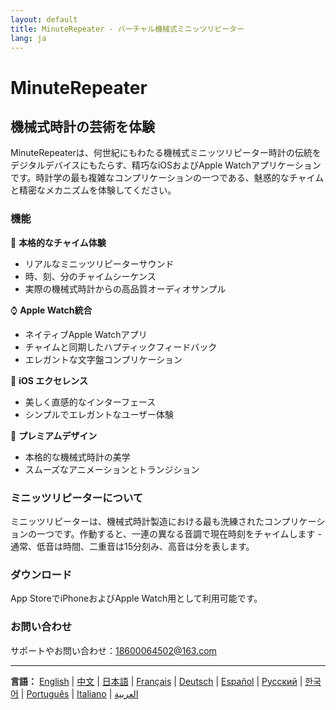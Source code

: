 ```yaml
---
layout: default
title: MinuteRepeater - バーチャル機械式ミニッツリピーター
lang: ja
---
```


# MinuteRepeater
## 機械式時計の芸術を体験

MinuteRepeaterは、何世紀にもわたる機械式ミニッツリピーター時計の伝統をデジタルデバイスにもたらす、精巧なiOSおよびApple Watchアプリケーションです。時計学の最も複雑なコンプリケーションの一つである、魅惑的なチャイムと精密なメカニズムを体験してください。

### 機能

🎵 **本格的なチャイム体験**
- リアルなミニッツリピーターサウンド
- 時、刻、分のチャイムシーケンス
- 実際の機械式時計からの高品質オーディオサンプル

⌚ **Apple Watch統合**
- ネイティブApple Watchアプリ
- チャイムと同期したハプティックフィードバック
- エレガントな文字盤コンプリケーション

📱 **iOS エクセレンス**
- 美しく直感的なインターフェース
- シンプルでエレガントなユーザー体験

🎨 **プレミアムデザイン**
- 本格的な機械式時計の美学
- スムーズなアニメーションとトランジション

### ミニッツリピーターについて

ミニッツリピーターは、機械式時計製造における最も洗練されたコンプリケーションの一つです。作動すると、一連の異なる音調で現在時刻をチャイムします - 通常、低音は時間、二重音は15分刻み、高音は分を表します。

### ダウンロード

App StoreでiPhoneおよびApple Watch用として利用可能です。

### お問い合わせ

サポートやお問い合わせ：[18600064502@163.com](mailto:18600064502@163.com)

---

**言語：** [English](./index.html) | [中文](./zh.html) | [日本語](./ja.html) | [Français](./fr.html) | [Deutsch](./de.html) | [Español](./es.html) | [Русский](./ru.html) | [한국어](./ko.html) | [Português](./pt.html) | [Italiano](./it.html) | [العربية](./ar.html)